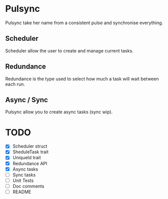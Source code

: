 # Pulsync

Pulsync take her name from a consistent pulse and synchronise everything.

## Scheduler

Scheduler allow the user to create and manage current tasks.

## Redundance

Redundance is the type used to select how much a task will wait between each run.

## Async / Sync

Pulsync allow you to create async tasks (sync wip).

# TODO
- [x] Scheduler struct
- [x] SheduleTask trait
- [x] UniqueId trait
- [x] Redundance API
- [x] Async tasks
- [ ] Sync tasks
- [ ] Unit Tests
- [ ] Doc comments
- [ ] README

